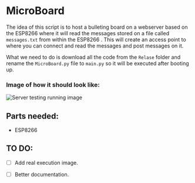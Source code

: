 # MicroBoard

The idea of this script is to host a bulleting board on a webserver based on the ESP8266 where it will read the messages stored on a file called `messages.txt` from within the ESP8266 . This will create an access point to where you can connect and read the messages and post messages on it.

What we need to do is download all the code from the `Relase` folder and rename the `MicroBoard.py` file to `main.py` so it will be executed after booting up.

### Image of how it should look like:
![Server testing running image](https://github.com/yeyeto2788/MicroPythonScripts/blob/master/MicroBoard/Doc/index.png)


## Parts needed:

  * ESP8266

## TO DO:

- [ ] Add real execution image.

- [ ] Better documentation.
